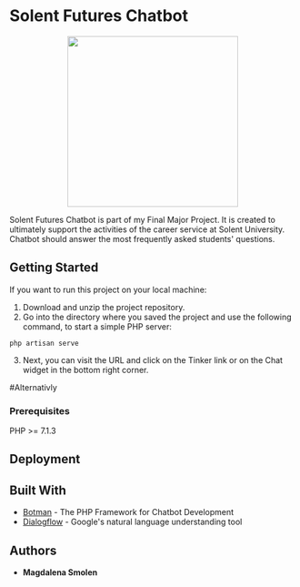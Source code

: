 # Solent Futures Chatbot

<p align="center">
  <img width="300" height="300" src="https://i.ibb.co/NFyb6kZ/Handdrawn-Circle-Logo-2.png">
</p>

Solent Futures Chatbot is part of my Final Major Project. It is created to ultimately support the activities of the career service at Solent University. Chatbot should answer the most frequently asked students' questions.

## Getting Started
If you want to run this project on your local machine:
1. Download and unzip the project repository.
2. Go into the directory where you saved the project and use the following command, to start a simple PHP server:

```
php artisan serve
```

3. Next, you can visit the URL and click on the Tinker link or on the Chat widget in the bottom right corner.

#Alternativly

### Prerequisites

PHP >= 7.1.3


## Deployment




## Built With

* [Botman](https://botman.io/) - The PHP Framework for Chatbot Development
* [Dialogflow](https://dialogflow.com/) - Google's natural language understanding tool


## Authors

* **Magdalena Smolen**
